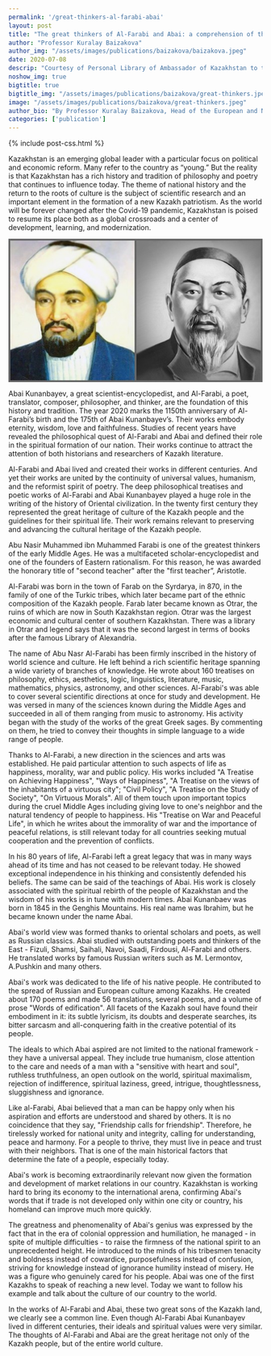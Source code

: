 ```yaml
---
permalink: '/great-thinkers-al-farabi-abai'
layout: post
title: "The great thinkers of Al-Farabi and Abai: a comprehension of their heritage"
author: "Professor Kuralay Baizakova"
author_img: "/assets/images/publications/baizakova/baizakova.jpeg"
date: 2020-07-08
descrip: "Courtesy of Personal Library of Ambassador of Kazakhstan to the United States of America H.E. Erzhan Kazykhanov."
noshow_img: true
bigtitle: true
bigtitle_img: "/assets/images/publications/baizakova/great-thinkers.jpeg"
image: "/assets/images/publications/baizakova/great-thinkers.jpeg"
author_bio: "By Professor Kuralay Baizakova, Head of the European and NATO Resource Centers at al-Farabi Kazakh National University in Almaty."
categories: ['publication']
---
```


{% include post-css.html %}

<style>
  .post-bigtitle > div > h1 {
    font-size: 5.2rem;
  }
 
   .post-bigtitle {
     background-position: center left
   }

  ul:not(.usa-sidenav-list) > li {
    list-style-type: "– ";
    margin-bottom: 0!important;
  }

img {
  display: block; 
  margin-left: auto; 
  margin-right: auto; 
  max-height: 500px;
  width: auto; 
}

</style>

Kazakhstan is an emerging global leader with a particular focus on political and economic reform. Many refer to the country as “young.” But the reality is that Kazakhstan has a rich history and tradition of philosophy and poetry that continues to influence today. The theme of national history and the return to the roots of culture is the subject of scientific research and an important element in the formation of a new Kazakh patriotism. As the world will be forever changed after the Covid-19 pandemic, Kazakhstan is poised to resume its place both as a global crossroads and a center of development, learning, and modernization.

![](assets/images/publications/baizakova/great-thinkers.jpeg)

Abai Kunanbayev, a great scientist-encyclopedist, and Al-Farabi, a poet, translator, composer, philosopher, and thinker, are the foundation of this history and tradition. The year 2020 marks the 1150th anniversary of Al-Farabi’s birth and the 175th of Abai Kunanbayev’s. Their works embody eternity, wisdom, love and faithfulness. Studies of recent years have revealed the philosophical quest of Al-Farabi and Abai and defined their role in the spiritual formation of our nation. Their works continue to attract the attention of both historians and researchers of Kazakh literature. 

Al-Farabi and Abai lived and created their works in different centuries. And yet their works are united by the continuity of universal values, humanism, and the reformist spirit of poetry. The deep philosophical treatises and poetic works of Al-Farabi and Abai Kunanbayev played a huge role in the writing of the history of Oriental civilization. In the twenty first century they represented the great heritage of culture of the Kazakh people and the guidelines for their spiritual life. Their work remains relevant to preserving and advancing the cultural heritage of the Kazakh people.

Abu Nasir Muhammed ibn Muhammed Farabi is one of the greatest thinkers of the early Middle Ages. He was a multifaceted scholar-encyclopedist and one of the founders of Eastern rationalism. For this reason, he was awarded the honorary title of "second teacher" after the "first teacher”, Aristotle.

Al-Farabi was born in the town of Farab on the Syrdarya, in 870, in the family of one of the Turkic tribes, which later became part of the ethnic composition of the Kazakh people. Farab later became known as Otrar, the ruins of which are now in South Kazakhstan region. Otrar was the largest economic and cultural center of southern Kazakhstan. There was a library in Otrar and legend says that it was the second largest in terms of books after the famous Library of Alexandria.

The name of Abu Nasr Al-Farabi has been firmly inscribed in the history of world science and culture. He left behind a rich scientific heritage spanning a wide variety of branches of knowledge. He wrote about 160 treatises on philosophy, ethics, aesthetics, logic, linguistics, literature, music, mathematics, physics, astronomy, and other sciences.
Al-Farabi's was able to cover several scientific directions at once for study and development. He was versed in many of the sciences known during the Middle Ages and succeeded in all of them ranging from music to astronomy. His activity began with the study of the works of the great Greek sages. By commenting on them, he tried to convey their thoughts in simple language to a wide range of people. 

Thanks to Al-Farabi, a new direction in the sciences and arts was established. He paid particular attention to such aspects of life as happiness, morality, war and public policy. His works included "A Treatise on Achieving Happiness", "Ways of Happiness", "A Treatise on the views of the inhabitants of a virtuous city"; "Civil Policy", "A Treatise on the Study of Society", "On Virtuous Morals". All of them touch upon important topics during the cruel Middle Ages including giving love to one's neighbor and the natural tendency of people to happiness. His "Treatise on War and Peaceful Life", in which he writes about the immorality of war and the importance of peaceful relations, is still relevant today for all countries seeking mutual cooperation and the prevention of conflicts. 

In his 80 years of life, Al-Farabi left a great legacy that was in many ways ahead of its time and has not ceased to be relevant today. He showed exceptional independence in his thinking and consistently defended his beliefs. The same can be said of the teachings of Abai. His work is closely associated with the spiritual rebirth of the people of Kazakhstan and the wisdom of his works is in tune with modern times. Abai Kunanbaev was born in 1845 in the Genghis Mountains. His real name was Ibrahim, but he became known under the name Abai.

Abai's world view was formed thanks to oriental scholars and poets, as well as Russian classics. Abai studied with outstanding poets and thinkers of the East - Fizuli, Shamsi, Saihali, Navoi, Saadi, Firdousi, Al-Farabi and others. He translated works by famous Russian writers such as M. Lermontov, A.Pushkin and many others.

Abai's work was dedicated to the life of his native people. He contributed to the spread of Russian and European culture among Kazakhs. He created about 170 poems and made 56 translations, several poems, and a volume of prose "Words of edification". All facets of the Kazakh soul have found their embodiment in it: its subtle lyricism, its doubts and desperate searches, its bitter sarcasm and all-conquering faith in the creative potential of its people.

The ideals to which Abai aspired are not limited to the national framework - they have a universal appeal. They include true humanism, close attention to the care and needs of a man with a "sensitive with heart and soul", ruthless truthfulness, an open outlook on the world, spiritual maximalism, rejection of indifference, spiritual laziness, greed, intrigue, thoughtlessness, sluggishness and ignorance. 

Like al-Farabi, Abai believed that a man can be happy only when his aspiration and efforts are understood and shared by others. It is no coincidence that they say, "Friendship calls for friendship". Therefore, he tirelessly worked for national unity and integrity, calling for understanding, peace and harmony. For a people to thrive, they must live in peace and trust with their neighbors. That is one of the main historical factors that determine the fate of a people, especially today.

Abai's work is becoming extraordinarily relevant now given the formation and development of market relations in our country. Kazakhstan is working hard to bring its economy to the international arena, confirming Abai's words that if trade is not developed only within one city or country, his homeland can improve much more quickly.

The greatness and phenomenality of Abai's genius was expressed by the fact that in the era of colonial oppression and humiliation, he managed - in spite of multiple difficulties - to raise the firmness of the national spirit to an unprecedented height. He introduced to the minds of his tribesmen tenacity and boldness instead of cowardice, purposefulness instead of confusion, striving for knowledge instead of ignorance humility instead of misery.  He was a figure who genuinely cared for his people. Abai was one of the first Kazakhs to speak of reaching a new level. Today we want to follow his example and talk about the culture of our country to the world.

In the works of Al-Farabi and Abai, these two great sons of the Kazakh land, we clearly see a common line. Even though Al-Farabi Abai Kunanbayev lived in different centuries, their ideals and spiritual values were very similar. The thoughts of Al-Farabi and Abai are the great heritage not only of the Kazakh people, but of the entire world culture.